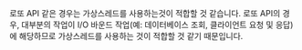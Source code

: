 로또 API 같은 경우는 가상스레드를 사용하는것이 적합할 것 같습니다.
로또 API의 경우, 대부분의 작업이 I/O 바운드 작업(예: 데이터베이스 조회, 클라이언트 요청 및 응답)에 해당하므로 가상스레드를 사용하는 것이 적합할 것 같기 때문입니다.
